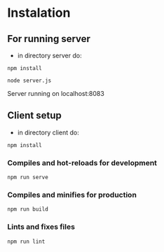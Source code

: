# Instalation

## For running server

- in directory server do:

```
npm install
```

```
node server.js
```

Server running on localhost:8083

## Client setup

- in directory client do:

```
npm install
```

### Compiles and hot-reloads for development
```
npm run serve
```

### Compiles and minifies for production
```
npm run build
```

### Lints and fixes files
```
npm run lint
```
